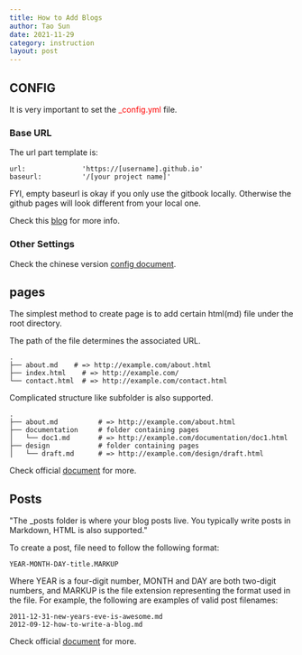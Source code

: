 ```yaml
---
title: How to Add Blogs
author: Tao Sun
date: 2021-11-29
category: instruction
layout: post
---
```


## CONFIG
It is very important to set the <font color='red'>_config.yml</font> file. 

### Base URL
The url part template is:
```
url:              'https://[username].github.io'
baseurl:          '/[your project name]'
```
FYI, empty baseurl is okay if you only use the gitbook locally. Otherwise the github pages will look different from your local one. 

Check this [blog](https://byparker.com/blog/2014/clearing-up-confusion-around-baseurl/) for more info.

### Other Settings
Check the chinese version [config document](http://jekyllcn.com/docs/configuration/).

## pages

The simplest method to create page is to add certain html(md) file under the root directory. 

The path of the file determines the associated URL.
```
.
├── about.md    # => http://example.com/about.html
├── index.html    # => http://example.com/
└── contact.html  # => http://example.com/contact.html
```
Complicated structure like subfolder is also supported. 
```
.
├── about.md          # => http://example.com/about.html
├── documentation     # folder containing pages
│   └── doc1.md       # => http://example.com/documentation/doc1.html
├── design            # folder containing pages
│   └── draft.md      # => http://example.com/design/draft.html
```

Check official [document][1] for more.

[1]: https://jekyllrb.com/docs/pages/

## Posts

"The _posts folder is where your blog posts live. You typically write posts in Markdown, HTML is also supported."

To create a post, file need to follow the following format:
```
YEAR-MONTH-DAY-title.MARKUP
```

Where YEAR is a four-digit number, MONTH and DAY are both two-digit numbers, and MARKUP is the file extension representing the format used in the file. For example, the following are examples of valid post filenames:

```
2011-12-31-new-years-eve-is-awesome.md
2012-09-12-how-to-write-a-blog.md
```

Check official [document][2] for more.

[2]: https://jekyllrb.com/docs/posts/



